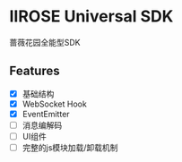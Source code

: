 # IIROSE Universal SDK
蔷薇花园全能型SDK

## Features
- [x] 基础结构
- [x] WebSocket Hook
- [x] EventEmitter
- [ ] 消息编解码
- [ ] UI组件
- [ ] 完整的js模块加载/卸载机制